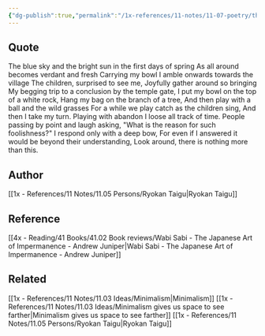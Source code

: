 ```yaml
---
{"dg-publish":true,"permalink":"/1x-references/11-notes/11-07-poetry/there-is-nothing-more-than-this-ryokan-taigu/","title":"There is nothing more than this - Ryokan Taigu","noteIcon":""}
---
```



## Quote
The blue sky and the bright sun in the first days of spring
As all around becomes verdant and fresh
Carrying my bowl I amble onwards towards the village
The children, surprised to see me,
Joyfully gather around so bringing
My begging trip to a conclusion by the temple gate,
I put my bowl on the top of a white rock,
Hang my bag on the branch of a tree,
And then play with a ball and the wild grasses
For a while we play catch as the children sing,
And then I take my turn. 
Playing with abandon I loose all track of time.
People passing by point and laugh asking,
"What is the reason for such foolishness?"
I respond only with a deep bow,
For even if I answered it would be beyond their understanding,
Look around, there is nothing more than this.

## Author
[[1x - References/11 Notes/11.05 Persons/Ryokan Taigu\|Ryokan Taigu]]

## Reference
[[4x - Reading/41 Books/41.02 Book reviews/Wabi Sabi - The Japanese Art of Impermanence - Andrew Juniper\|Wabi Sabi - The Japanese Art of Impermanence - Andrew Juniper]]

## Related
[[1x - References/11 Notes/11.03 Ideas/Minimalism\|Minimalism]]
[[1x - References/11 Notes/11.03 Ideas/Minimalism gives us space to see farther\|Minimalism gives us space to see farther]]
[[1x - References/11 Notes/11.05 Persons/Ryokan Taigu\|Ryokan Taigu]]